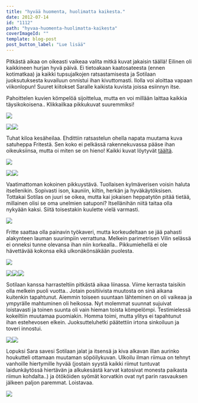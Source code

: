```yaml
---
title: "hyvää huomenta, huolimatta kaikesta."
date: 2012-07-14
id: "1112"
path: "hyvaa-huomenta-huolimatta-kaikesta"
coverImageId: ""
template: blog-post
post_button_label: "Lue lisää"
---
```


Pitkästä aikaa on oikeasti vaikeaa valita mitkä kuvat jakaisin täällä! Eilinen oli kaikkineen hurjan hyvä päivä. Ei tietoakaan kaatosateesta (ennen kotimatkaa) ja kaikki tupsujalkojen ratsastamisesta ja Sotilaan juoksutuksesta kuvailuun onnistui ihan kivuttomasti. Ilolla voi aloittaa vapaan viikonlopun! Suuret kiitokset Saralle kaikista kuvista joissa esiinnyn itse.

Pahoittelen kuvien kömpelöä sijoittelua, mutta en voi millään laittaa kaikkia täysikokoisena.. Klikkailkaa pikkukuvat suuremmiksi!

[![](/images/IMG_5873.jpg)](http://2.bp.blogspot.com/--4CUm-dPIWw/UAElULC2BRI/AAAAAAAAA2g/pOgZxCK50aw/s1600/IMG_5873.jpg)

[![](/images/IMG_5938.jpg)](http://3.bp.blogspot.com/-r5m-qUjOFg0/UAElESTvPII/AAAAAAAAA14/B1mn3a4u8hg/s1600/IMG_5938.jpg)[![](/images/IMG_5954.jpg)](http://2.bp.blogspot.com/-gMfaR4OJvxY/UAElIE1poXI/AAAAAAAAA2A/gxnsM3nuEm0/s1600/IMG_5954.jpg)

Tuhat kiloa kesäheilaa. Ehdittiin ratsastelun ohella napata muutama kuva satuheppa Fritestä. Sen koko ei pelkässä rakennekuvassa pääse ihan oikeuksiinsa, mutta oi miten se on hieno! Kaikki kuvat löytyvät [täältä](http://maisaw.otukset.fi/kuvat/2012/13.7.2012+Fritte/).

[![](/images/IMG_5998.jpg)](http://3.bp.blogspot.com/-d8qcCDLAjAI/UAElRMhNYQI/AAAAAAAAA2Y/tXdtDGILxZ8/s1600/IMG_5998.jpg)

[![](/images/IMG_5990.jpg)](http://4.bp.blogspot.com/-guiYPNk2Z8A/UAElN456Z7I/AAAAAAAAA2Q/JnJU2igjEIU/s1600/IMG_5990.jpg)[![](/images/IMG_5987.jpg)](http://3.bp.blogspot.com/-f9bGmMnRKw8/UAElLG8BN5I/AAAAAAAAA2I/L4IbgKPbwXE/s1600/IMG_5987.jpg)

Vaatimattoman kokoinen pikkuystävä. Tuollaisen kylmäverisen voisin haluta itsellenikin. Sopivasti ison, kauniin, kiltin, herkän ja hyväkäytöksisen. Tottakai Sotilas on juuri se oikea, mutta kai jokaisen heppatytön pitää tietää, millainen olisi se oma unelmien satuponi? Itsellänihän niitä taitaa olla nykyään kaksi. Siitä toisestakin kuulette vielä varmasti.

[![](/images/IMG_6113.jpg)](http://3.bp.blogspot.com/-qBHcEPaScFc/UAEletQjjhI/AAAAAAAAA2w/svUWXoUOlAc/s1600/IMG_6113.jpg)

Fritte saattaa olla painavin työkaveri, mutta korkeudeltaan se jää pahasti alakynteen lauman suurimpiin verrattuna. Melkein parimetrisen Vilin selässä ei onneksi tunne olevansa ihan niin korkealla.. Pikkumiehellä ei ole hävettävää kokonsa eikä ulkonäkönsäkään puolesta.

[![](/images/IMG_6375.jpg)](http://4.bp.blogspot.com/-irU0FBGsEqA/UAElrNRva5I/AAAAAAAAA3I/Qf_iXL_O_7A/s1600/IMG_6375.jpg)

[![](/images/IMG_6217.jpg)](http://1.bp.blogspot.com/-4ThbPBP9ZFc/UAEloSsSVpI/AAAAAAAAA3A/gxO3ZUnJgqk/s1600/IMG_6217.jpg)[![](/images/IMG_6202.jpg)](http://2.bp.blogspot.com/-0HagDUALg5Y/UAEllHD5zuI/AAAAAAAAA24/K21izfFjd7o/s1600/IMG_6202.jpg)[![](/images/IMG_6432.jpg)](http://4.bp.blogspot.com/--I_vKBFy3jU/UAElyIySUnI/AAAAAAAAA3Q/0iYOVTjIohc/s1600/IMG_6432.jpg)

Sotilaan kanssa harrasteltiin pitkästä aikaa liinassa. Viime kerrasta taisikin olla melkein puoli vuotta.. Jotain positiivista muutosta on sinä aikana kuitenkin tapahtunut. Aiemmin toiseen suuntaan lähteminen on oli vaikeaa ja ympyrälle mahtuminen oli heikossa. Nyt molemmat suunnat sujuivat loistavasti ja toinen suunta oli vain hieman toista kömpelömpi. Testimielessä kokeiltiin muutamaa puomiakin. Homma toimi, mutta ylitys ei tapahtunut ihan estehevosen elkein. Juoksutteluhetki päätettiin irtona sinkoiluun ja toveri innostui.

[![](/images/IMG_6546.jpg)](http://4.bp.blogspot.com/-eMD6zrm4Ifw/UAEl7h-TYXI/AAAAAAAAA3o/FiMq94LhM_g/s1600/IMG_6546.jpg)[![](/images/IMG_6511.jpg)](http://1.bp.blogspot.com/-LQQuL2O1Oxo/UAEl5LymdBI/AAAAAAAAA3g/VafO2EP2MJA/s1600/IMG_6511.jpg)

Lopuksi Sara savesi Sotilaan jalat ja itsensä ja kiva alkavan illan aurinko houkutteli ottamaan muutaman söpöilykuvan. Ulkoilu ilman riimua on tehnyt vanhoille hiertymille hyvää (jostain syystä kaikki riimut tuntuvat laidunkäytössä hiertävän ja alkukesästä karvat katosivat monesta paikasta riimun kohdalta..) ja ötököiden syömät korvatkin ovat nyt parin rasvauksen jälkeen paljon paremmat. Loistavaa.

[![](/images/apina.jpg)](http://4.bp.blogspot.com/-nfk9RE98f2M/UAFATkAOWBI/AAAAAAAAA4E/9Oq_5a2NhqE/s1600/apina.jpg)
